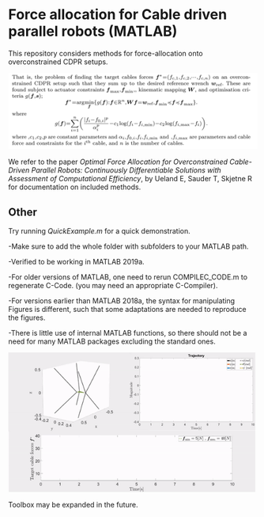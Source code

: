 # Force allocation for Cable driven parallel robots (MATLAB)

This repository considers methods for force-allocation onto overconstrained CDPR setups.

  <img src="Gif/LATEXFORMULATION.PNG" width="750" title="hover text">

We refer to the paper *Optimal Force Allocation for Overconstrained Cable-Driven Parallel Robots: Continuously
Differentiable Solutions with Assessment of Computational Efficiency*, by Ueland E, Sauder T, Skjetne R for documentation on included methods. 

## Other

Try running *QuickExample.m* for a quick demonstration. 

-Make sure to add the whole folder with subfolders to your MATLAB path.

-Verified to be working in MATLAB 2019a.

-For older versions of MATLAB, one need to rerun COMPILEC_CODE.m to regenerate C-Code. (you may need an appropriate C-Compiler).

-For versions earlier than MATLAB 2018a, the syntax for manipulating Figures is different, such that some adaptations are needed to reproduce the figures.

-There is little use of internal MATLAB functions, so there should not be a need for many MATLAB packages excluding the standard ones.

<img src="Gif/CDPR_TEST.gif" width="500">


Toolbox may be expanded in the future.

